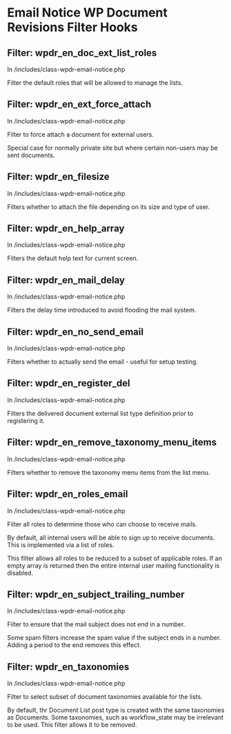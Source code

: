 # Email Notice WP Document Revisions Filter Hooks

## Filter: wpdr_en_doc_ext_list_roles

In /includes/class-wpdr-email-notice.php

Filter the default roles that will be allowed to manage the lists.

## Filter: wpdr_en_ext_force_attach

In /includes/class-wpdr-email-notice.php

Filter to force attach a document for external users.

Special case for normally private site but where certain non-users may be sent documents.

## Filter: wpdr_en_filesize

In /includes/class-wpdr-email-notice.php

Filters whether to attach the file depending on its size and type of user.

## Filter: wpdr_en_help_array

In /includes/class-wpdr-email-notice.php

Filters the default help text for current screen.

## Filter: wpdr_en_mail_delay

In /includes/class-wpdr-email-notice.php

Filters the delay time introduced to avoid flooding the mail system.

## Filter: wpdr_en_no_send_email

In /includes/class-wpdr-email-notice.php

Filters whether to actually send the email - useful for setup testing.

## Filter: wpdr_en_register_del

In /includes/class-wpdr-email-notice.php

Filters the delivered document external list type definition prior to registering it.

## Filter: wpdr_en_remove_taxonomy_menu_items

In /includes/class-wpdr-email-notice.php

Filters whether to remove the taxonomy menu items from the list menu.

## Filter: wpdr_en_roles_email

In /includes/class-wpdr-email-notice.php

Filter all roles to determine those who can choose to receive mails.

By default, all internal users will be able to sign up to receive documents. This is implemented via a list of roles. 

This filter allows all roles to be reduced to a subset of applicable roles. If an empty array is returned then the entire internal user mailing functionality is disabled.

## Filter: wpdr_en_subject_trailing_number

In /includes/class-wpdr-email-notice.php

Filter to ensure that the mail subject does not end in a number.

Some spam filters increase the spam value if the subject ends in a number. Adding a period to the end removes this effect.

## Filter: wpdr_en_taxonomies

In /includes/class-wpdr-email-notice.php

Filter to select subset of document taxonomies available for the lists.

By default, thr Document List post type is created with the same taxonomies as Documents. Some taxonomies, such as workflow_state may be irrelevant to be used. This filter allows it to be removed.